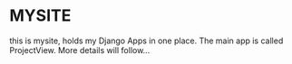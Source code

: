 # MYSITE

this is mysite, holds my Django Apps in one place. The main app is called ProjectView. More details will follow...
